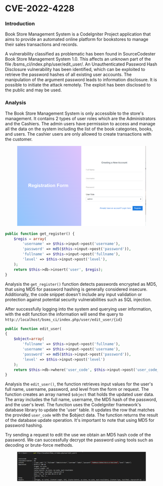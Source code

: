 # CVE-2022-4228

### Introduction

Book Store Management System is a CodeIgniter Project application that aims to provide an automated online platform for bookstores to manage their sales transactions and records.

A vulnerability classified as problematic has been found in SourceCodester Book Store Management System 1.0. This affects an unknown part of the file /bsms\_ci/index.php/user/edit\_user/. An Unauthenticated Password Hash Disclosure vulnerability has been identified, which can be exploited to retrieve the password hashes of all existing user accounts. The manipulation of the argument password leads to information disclosure. It is possible to initiate the attack remotely. The exploit has been disclosed to the public and may be used.

### Analysis

The Book Store Management System is only accessible to the store's management. It contains 2 types of user roles which are the Administrators and the Cashiers. The admin users have permission to access and manage all the data on the system including the list of the book categories, books, and users. The cashier users are only allowed to create transactions with the customer.

<figure><img src="../.gitbook/assets/image.png" alt=""><figcaption></figcaption></figure>

```php
public function get_register() {
    $regis = array( 
        'username' => $this->input->post('username'), 
        'password' => md5($this->input->post('password')), 
        'fullname' => $this->input->post('fullname'),
        'level' => $this->input->post('level'), 
    );
    return $this->db->insert('user', $regis);
}
```

Analysis the `get_register()` function detects passwords encrypted as MD5, that using MD5 for password hashing is generally considered insecure. Additionally, the code snippet doesn't include any input validation or protection against potential security vulnerabilities such as SQL injection.

After successfully logging into the system and querying user information, with the edit function the information will send the query to `http://localhost/bsms_ci/index.php/user/edit_user/{id}`

```php
public function edit_user(
{ 
    $object=array(
        'fullname' => $this->input->post('fullname'),
        'username' => $this->input->post('username'),
        'password' => md5($this->input->post('password')),
        'level' => $this->input->post('level')
    );
    return $this->db->where('user_code', $this->input->post('user_code_lama'))->update('user',$object);
}
```

Analysis the `edit_user()`, the function retrieves input values for the user's full name, username, password, and level from the form or request. The function creates an array named `$object` that holds the updated user data. The array includes the full name, username, the MD5 hash of the password, and the user's level. The function uses the CodeIgniter framework's database library to update the 'user' table. It updates the row that matches the provided `user_code` with the $object data. The function returns the result of the database update operation. It's important to note that using MD5 for password hashing.

Try sending a request to edit the use we obtain an MD5 hash code of the password. We can successfully decrypt the password using tools such as decoding or brute-force methods.

<figure><img src="../.gitbook/assets/image (2).png" alt=""><figcaption></figcaption></figure>
